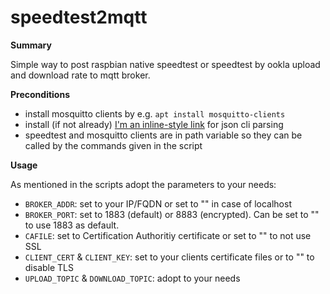 # speedtest2mqtt
**Summary**

Simple way to post raspbian native speedtest or speedtest by ookla upload and download rate to mqtt broker. 

**Preconditions**

- install mosquitto clients by e.g. `apt install mosquitto-clients`
- install (if not already) [I'm an inline-style link](https://stedolan.github.io/jq/) for json cli parsing
- speedtest and mosquitto clients are in path variable so they can be called by the commands given in the script

**Usage**

As mentioned in the scripts adopt the parameters to your needs:

- `BROKER_ADDR`: set to your IP/FQDN or set to "" in case of localhost
- `BROKER_PORT`: set to 1883 (default) or 8883 (encrypted). Can be set to "" to use 1883 as default.
- `CAFILE`: set to Certification Authoritiy certificate or set to "" to not use SSL
- `CLIENT_CERT` & `CLIENT_KEY`: set to your clients certificate files or to "" to disable TLS
- `UPLOAD_TOPIC` & `DOWNLOAD_TOPIC`: adopt to your needs


